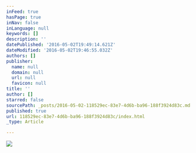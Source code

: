 ```yaml
---
inFeed: true
hasPage: true
inNav: false
inLanguage: null
keywords: []
description: ''
datePublished: '2016-05-02T19:49:14.621Z'
dateModified: '2016-05-02T19:46:55.032Z'
authors: []
publisher:
  name: null
  domain: null
  url: null
  favicon: null
title: ''
author: []
starred: false
sourcePath: _posts/2016-05-02-118529ec-83e7-4d6b-ba96-188f3924d83c.md
published: true
url: 118529ec-83e7-4d6b-ba96-188f3924d83c/index.html
_type: Article

---
```

![](https://the-grid-user-content.s3-us-west-2.amazonaws.com/686243bd-613c-46e3-8d82-6c8129f2c01e.jpg)